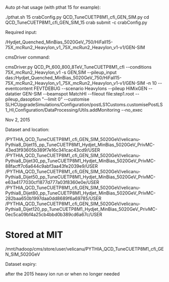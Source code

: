 Auto pt-hat usage (with pthat 15 for example):

./pthat.sh 15 crabConfig.py QCD_TuneCUETP8M1_cfi_GEN_SIM.py
cd QCD_TuneCUETP8M1_cfi_GEN_SIM_15
crab submit -c crabConfig.py

Required input:

/Hydjet_Quenched_MinBias_5020GeV_750/HiFall15-75X_mcRun2_HeavyIon_v1_75X_mcRun2_HeavyIon_v1-v1/GEN-SIM

cmsDriver command:

cmsDriver.py QCD_Pt_600_800_8TeV_TuneCUETP8M1_cfi --conditions 75X_mcRun2_HeavyIon_v1 -s GEN,SIM --pileup_input das:/Hydjet_Quenched_MinBias_5020GeV_750/HiFall15-75X_mcRun2_HeavyIon_v1_75X_mcRun2_HeavyIon_v1-v1/GEN-SIM -n 10 --eventcontent FEVTDEBUG --scenario HeavyIons --pileup HiMixGEN --datatier GEN-SIM --beamspot MatchHI --fileout file:step1.root --pileup_dasoption "--limit 0" --customise SLHCUpgradeSimulations/Configuration/postLS1Customs.customisePostLS1_HI,Configuration/DataProcessing/Utils.addMonitoring --no_exec

Nov 2, 2015

Dataset and location:

/PYTHIA_QCD_TuneCUETP8M1_cfi_GEN_SIM_5020GeV/velicanu-Pythia8_Dijet15_pp_TuneCUETP8M1_Hydjet_MinBias_5020GeV_PrivMC-43ed3f93605b389f7e16c341cac43cd9/USER
/PYTHIA_QCD_TuneCUETP8M1_cfi_GEN_SIM_5020GeV/velicanu-Pythia8_Dijet30_pp_TuneCUETP8M1_Hydjet_MinBias_5020GeV_PrivMC-88facff7c6a644c9abf3aa43fe2039e9/USER
/PYTHIA_QCD_TuneCUETP8M1_cfi_GEN_SIM_5020GeV/velicanu-Pythia8_Dijet50_pp_TuneCUETP8M1_Hydjet_MinBias_5020GeV_PrivMC-e63a4177030cf1877d777a03f8360e0e/USER
/PYTHIA_QCD_TuneCUETP8M1_cfi_GEN_SIM_5020GeV/velicanu-Pythia8_Dijet80_pp_TuneCUETP8M1_Hydjet_MinBias_5020GeV_PrivMC-282baa650b1997daa0dd8689f6a69785/USER
/PYTHIA_QCD_TuneCUETP8M1_cfi_GEN_SIM_5020GeV/velicanu-Pythia8_Dijet120_pp_TuneCUETP8M1_Hydjet_MinBias_5020GeV_PrivMC-0ec5ca09bf4a25cb4bbd0b389cd6a67c/USER

# Stored at MIT
/mnt/hadoop/cms/store/user/velicanu/PYTHIA_QCD_TuneCUETP8M1_cfi_GEN_SIM_5020GeV

Dataset expiry:

after the 2015 heavy ion run or when no longer needed